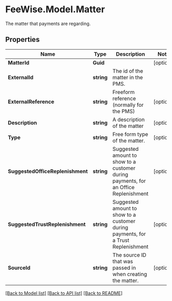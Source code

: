 # FeeWise.Model.Matter
The matter that payments are regarding.

## Properties

Name | Type | Description | Notes
------------ | ------------- | ------------- | -------------
**MatterId** | **Guid** |  | [optional] 
**ExternalId** | **string** | The id of the matter in the PMS. | 
**ExternalReference** | **string** | Freeform reference (normally for the PMS) | [optional] 
**Description** | **string** | A description of the matter | [optional] 
**Type** | **string** | Free form type of the matter. | [optional] 
**SuggestedOfficeReplenishment** | **string** | Suggested amount to show to a customer during payments, for an Office Replenishment | [optional] 
**SuggestedTrustReplenishment** | **string** | Suggested amount to show to a customer during payments, for a Trust Replenishment | [optional] 
**SourceId** | **string** | The source ID that was passed in when creating the matter. | [optional] 

[[Back to Model list]](../README.md#documentation-for-models) [[Back to API list]](../README.md#documentation-for-api-endpoints) [[Back to README]](../README.md)

